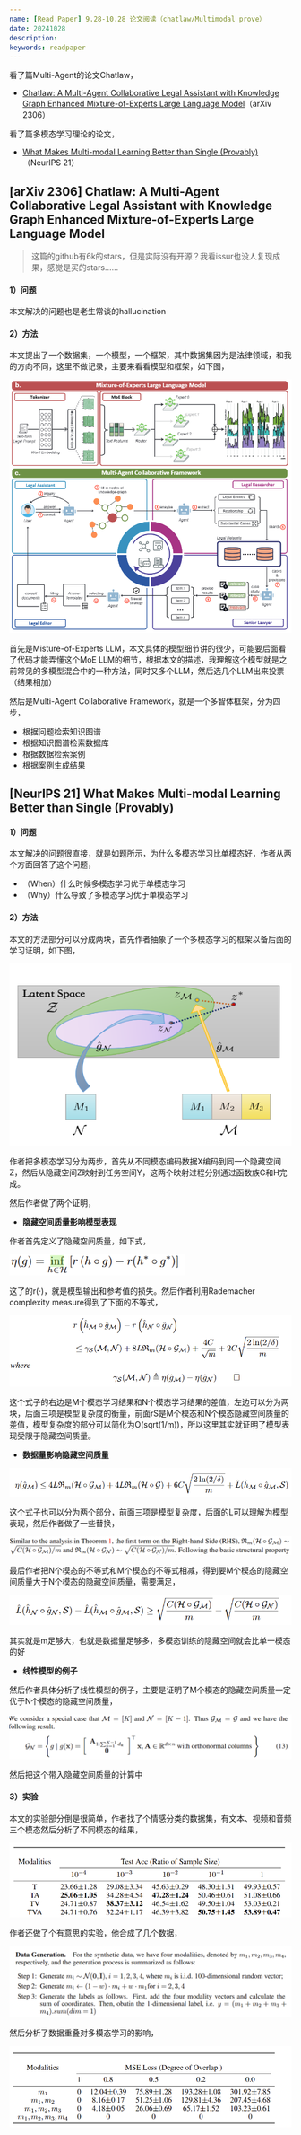 ```yaml
---
name: [Read Paper] 9.28-10.28 论文阅读（chatlaw/Multimodal prove）
date: 20241028
description: 
keywords: readpaper
---
```


看了篇Multi-Agent的论文Chatlaw，

- [Chatlaw: A Multi-Agent Collaborative Legal Assistant with Knowledge Graph Enhanced Mixture-of-Experts Large Language Model](https://arxiv.org/pdf/2306.16092)（arXiv 2306）

看了篇多模态学习理论的论文，

- [What Makes Multi-modal Learning Better than Single (Provably)](https://arxiv.org/abs/2106.04538)（NeurIPS 21）

## [arXiv 2306] Chatlaw: A Multi-Agent Collaborative Legal Assistant with Knowledge Graph Enhanced Mixture-of-Experts Large Language Model

> 这篇的github有6k的stars，但是实际没有开源？我看issur也没人复现成果，感觉是买的stars......

#### 1）问题

本文解决的问题也是老生常谈的hallucination

#### 2）方法

本文提出了一个数据集，一个模型，一个框架，其中数据集因为是法律领域，和我的方向不同，这里不做记录，主要来看看模型和框架，如下图，

![image-20241004165427933](../image/2024/image-20241004165427933.png)

首先是Misture-of-Experts LLM，本文具体的模型细节讲的很少，可能要后面看了代码才能弄懂这个MoE LLM的细节，根据本文的描述，我理解这个模型就是之前常见的多模型混合中的一种方法，同时又多个LLM，然后选几个LLM出来投票（结果相加）

然后是Multi-Agent Collaborative Framework，就是一个多智体框架，分为四步，

- 根据问题检索知识图谱
- 根据知识图谱检索数据库
- 根据数据检索案例
- 根据案例生成结果

## [NeurIPS 21] What Makes Multi-modal Learning Better than Single (Provably)

#### 1）问题

本文解决的问题很直接，就是如题所示，为什么多模态学习比单模态好，作者从两个方面回答了这个问题，

- （When）什么时候多模态学习优于单模态学习
- （Why）什么导致了多模态学习优于单模态学习

#### 2）方法

本文的方法部分可以分成两块，首先作者抽象了一个多模态学习的框架以备后面的学习证明，如下图，

![image-20241028132211952](../image/2024/image-20241028132211952.png)

作者把多模态学习分为两步，首先从不同模态编码数据X编码到同一个隐藏空间Z，然后从隐藏空间Z映射到任务空间Y，这两个映射过程分别通过函数族G和H完成。

然后作者做了两个证明，

- **隐藏空间质量影响模型表现**

作者首先定义了隐藏空间质量，如下式，

<img src="../image/2024/image-20241028132626683.png" alt="image-20241028132626683" style="zoom: 80%;" />

这了的r(·)，就是模型输出和参考值的损失。然后作者利用Rademacher complexity measure得到了下面的不等式，

<img src="../image/2024/image-20241028132735745.png" alt="image-20241028132735745" style="zoom:80%;" />

这个式子的右边是M个模态学习结果和N个模态学习结果的差值，左边可以分为两块，后面三项是模型复杂度的衡量，前面rS是M个模态和N个模态隐藏空间质量的差值，模型复杂度的部分可以简化为O(sqrt(1/m))，所以这里其实就证明了模型表现受限于隐藏空间质量。

- **数据量影响隐藏空间质量**

![image-20241028133338031](../image/2024/image-20241028133338031.png)

这个式子也可以分为两个部分，前面三项是模型复杂度，后面的L可以理解为模型表现，然后作者做了一些替换，

![image-20241028133506948](../image/2024/image-20241028133506948.png)

最后作者把N个模态的不等式和M个模态的不等式相减，得到要M个模态的隐藏空间质量大于N个模态的隐藏空间质量，需要满足，

![image-20241028133616536](../image/2024/image-20241028133616536.png)

其实就是m足够大，也就是数据量足够多，多模态训练的隐藏空间就会比单一模态的好

- **线性模型的例子**

然后作者具体分析了线性模型的例子，主要是证明了M个模态的隐藏空间质量一定优于N个模态的隐藏空间质量，

![image-20241028134405120](../image/2024/image-20241028134405120.png)

然后把这个带入隐藏空间质量的计算中

#### 3）实验

本文的实验部分倒是很简单，作者找了个情感分类的数据集，有文本、视频和音频三个模态然后分析了不同模态的结果，

![image-20241028134639058](../image/2024/image-20241028134639058.png)

作者还做了个有意思的实验，他合成了几个数据，

![image-20241028134910369](../image/2024/image-20241028134910369.png)

然后分析了数据重叠对多模态学习的影响，

![image-20241028134942842](../image/2024/image-20241028134942842.png)
